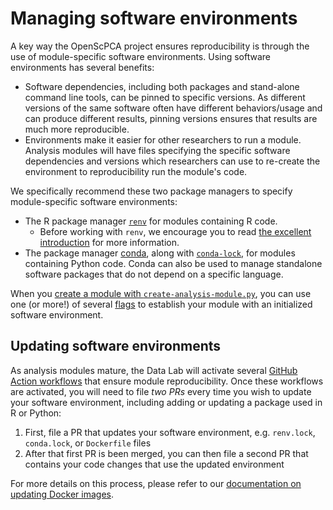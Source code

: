 # Managing software environments

A key way the OpenScPCA project ensures reproducibility is through the use of module-specific software environments.
Using software environments has several benefits:

- Software dependencies, including both packages and stand-alone command line tools, can be pinned to specific versions.
As different versions of the same software often have different behaviors/usage and can produce different results, pinning versions ensures that results are much more reproducible.
- Environments make it easier for other researchers to run a module.
Analysis modules will have files specifying the specific software dependencies and versions which researchers can use to re-create the environment to reproducibility run the module's code.

We specifically recommend these two package managers to specify module-specific software environments:

- The R package manager [`renv`](https://rstudio.github.io/renv/) for modules containing R code.
  - Before working with `renv`, we encourage you to read [the excellent introduction](https://rstudio.github.io/renv/articles/renv.html) for more information.
- The package manager [conda](https://docs.conda.io/en/latest/), along with [`conda-lock`](https://conda.github.io/conda-lock/), for modules containing Python code.
Conda can also be used to manage standalone software packages that do not depend on a specific language.

When you [create a module with `create-analysis-module.py`](../../contributing-to-analyses/analysis-modules/creating-a-module.md), you can use one (or more!) of several [flags](../../contributing-to-analyses/analysis-modules/creating-a-module.md#module-creation-script-flags) to establish your module with an initialized software environment.

## Updating software environments

As analysis modules mature, the Data Lab will activate several [GitHub Action workflows](../workflows/index.md) that ensure module reproducibility.
Once these workflows are activated, you will need to file _two PRs_ every time you wish to update your software environment, including adding or updating a package used in R or Python: 

1. First, file a PR that updates your software environment, e.g. `renv.lock`, `conda.lock`, or `Dockerfile` files
1. After that first PR is been merged, you can then file a second PR that contains your code changes that use the updated environment

For more details on this process, please refer to our [documentation on updating Docker images](../docker/updating-images.md).